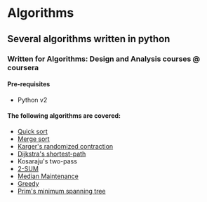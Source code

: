 # Algorithms
## Several algorithms written in python
### Written for Algorithms: Design and Analysis courses @ coursera

#### Pre-requisites

* Python v2

#### The following algorithms are covered:

* [Quick sort](quick_sort)
* [Merge sort](merge_sort)
* [Karger's randomized contraction](karger)
* [Dijkstra's shortest-path](dijkstra)
* Kosaraju's two-pass
* [2-SUM](two_sum)
* [Median Maintenance](median_maintenance)
* [Greedy](greedy)
* [Prim's minimum spanning tree](prims)